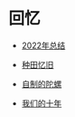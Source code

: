 # 回忆

- [2022年总结](./2022_summary/index.md)

- [种田忆旧](./2022_fram.md)

- [自制的陀螺](./gyro.md)

- [我们的十年](./junior_high_school_ten_years.md)
